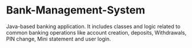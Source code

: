 # Bank-Management-System
Java-based banking application. It includes classes and logic related to common banking operations like account creation, deposits, Withdrawals, PIN change, Mini statement and user login.

